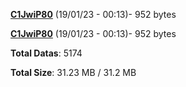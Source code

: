 [**C1JwiP80**](/data/C1JwiP80.txt) (19/01/23 - 00:13)- 952 bytes

[**C1JwiP80**](/data/C1JwiP80.txt) (19/01/23 - 00:13)- 952 bytes

**Total Datas**: 5174

**Total Size**: 31.23 MB / 31.2 MB